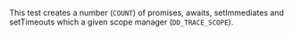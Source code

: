 This test creates a number (`COUNT`) of promises, awaits, setImmediates and
setTimeouts which a given scope manager (`DD_TRACE_SCOPE`).
